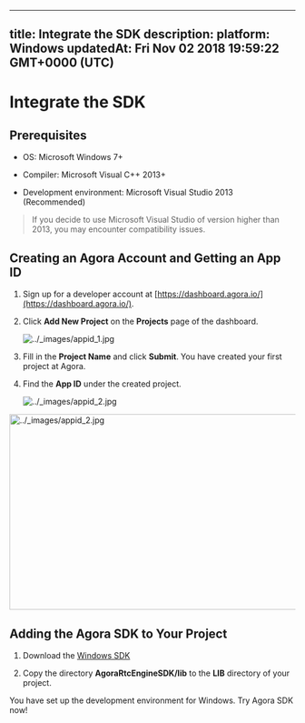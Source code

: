 
---
title: Integrate the SDK
description: 
platform: Windows
updatedAt: Fri Nov 02 2018 19:59:22 GMT+0000 (UTC)
---
# Integrate the SDK
## Prerequisites

-   OS: Microsoft Windows 7+

-   Compiler: Microsoft Visual C++ 2013+

-   Development environment: Microsoft Visual Studio 2013 (Recommended)


> If you decide to use Microsoft Visual Studio of version higher than 2013, you may encounter compatibility issues.

## Creating an Agora Account and Getting an App ID

1. Sign up for a developer account at [https://dashboard.agora.io/](https://dashboard.agora.io/).

2. Click **Add New Project** on the **Projects** page of the dashboard.

   <img alt="../_images/appid_1.jpg" src="https://web-cdn.agora.io/docs-files/en/appid_1.jpg" />

3. Fill in the **Project Name** and click **Submit**. You have created your first project at Agora.

4. Find the **App ID** under the created project.

   <img alt="../_images/appid_2.jpg" src="https://web-cdn.agora.io/docs-files/en/appid_2.jpg" />


<img alt="../_images/appid_2.jpg" src="https://web-cdn.agora.io/docs-files/en/appid_2.jpg" style="width: 1138.0px; height: 344.0px;"/>


## Adding the Agora SDK to Your Project

1.  Download the [Windows SDK](https://docs.agora.io/en/Agora%20Platform/downloads)

2.  Copy the directory **AgoraRtcEngineSDK/lib** to the **LIB** directory of your project.


You have set up the development environment for Windows. Try Agora SDK now!



